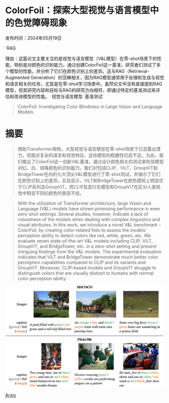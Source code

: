 # ColorFoil：探索大型视觉与语言模型中的色觉障碍现象

发布时间：2024年05月19日

`RAG

理由：这篇论文主要关注的是视觉与语言模型（V&L模型）在零-shot场景下的性能，特别是对颜色的识别能力。通过创建ColorFoil这一基准，研究者们测试了多个模型的性能，并分析了它们在颜色识别上的差异。这与RAG（Retrieval-Augmented Generation）的范畴相关，因为RAG模型通常用于处理和生成与视觉和语言相关的任务，尤其是在零-shot学习场景中。虽然论文中没有直接提到RAG模型，但其研究内容和目标与RAG的研究方向相符，即通过特定的基准测试来评估和改进模型的性能。` `视觉与语言模型` `基准测试`

> ColorFoil: Investigating Color Blindness in Large Vision and Language Models

# 摘要

> 借助Transformer架构，大型视觉与语言模型在零-shot场景下已显露出潜力。但面对复杂的语言和视觉特征，这些模型的稳健性仍显不足。为此，我们推出了ColorFoil这一创新V&L基准，通过设计颜色相关的测试来检验模型对红、白、绿等颜色的识别能力。我们对包括CLIP、ViLT、GroupViT和BridgeTower在内的七大顶尖V&L模型进行了零-shot测试，并揭示了它们在颜色识别上的差异。实验显示，ViLT和BridgeTower在颜色感知上明显优于CLIP系列及GroupViT。而CLIP及其衍生模型和GroupViT在区分人类视觉中明显不同的颜色时表现不佳。

> With the utilization of Transformer architecture, large Vision and Language (V&L) models have shown promising performance in even zero-shot settings. Several studies, however, indicate a lack of robustness of the models when dealing with complex linguistics and visual attributes. In this work, we introduce a novel V&L benchmark - ColorFoil, by creating color-related foils to assess the models' perception ability to detect colors like red, white, green, etc. We evaluate seven state-of-the-art V&L models including CLIP, ViLT, GroupViT, and BridgeTower, etc. in a zero-shot setting and present intriguing findings from the V&L models. The experimental evaluation indicates that ViLT and BridgeTower demonstrate much better color perception capabilities compared to CLIP and its variants and GroupViT. Moreover, CLIP-based models and GroupViT struggle to distinguish colors that are visually distinct to humans with normal color perception ability.

![ColorFoil：探索大型视觉与语言模型中的色觉障碍现象](../../../paper_images/2405.11685/example.png)

[Arxiv](https://arxiv.org/abs/2405.11685)